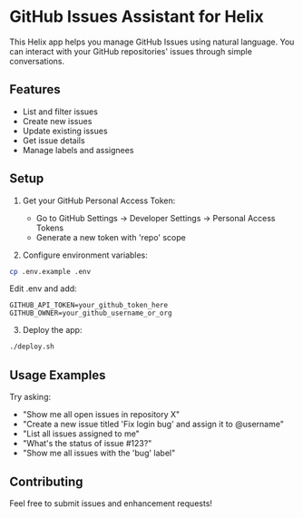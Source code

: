 # GitHub Issues Assistant for Helix

This Helix app helps you manage GitHub Issues using natural language. You can interact with your GitHub repositories' issues through simple conversations.

## Features

- List and filter issues
- Create new issues
- Update existing issues
- Get issue details
- Manage labels and assignees

## Setup

1. Get your GitHub Personal Access Token:
   - Go to GitHub Settings -> Developer Settings -> Personal Access Tokens
   - Generate a new token with 'repo' scope

2. Configure environment variables:
```bash
cp .env.example .env
```

Edit .env and add:
```
GITHUB_API_TOKEN=your_github_token_here
GITHUB_OWNER=your_github_username_or_org
```

3. Deploy the app:
```bash
./deploy.sh
```

## Usage Examples

Try asking:
- "Show me all open issues in repository X"
- "Create a new issue titled 'Fix login bug' and assign it to @username"
- "List all issues assigned to me"
- "What's the status of issue #123?"
- "Show me all issues with the 'bug' label"

## Contributing

Feel free to submit issues and enhancement requests!
